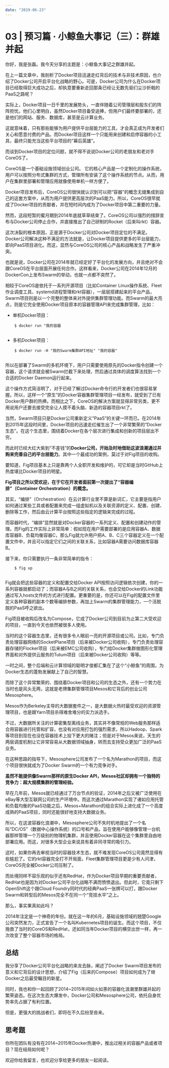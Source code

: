 ```yaml
---
date: "2019-06-23"
---  
```

      
# 03 | 预习篇 · 小鲸鱼大事记（三）：群雄并起
你好，我是张磊。我今天分享的主题是：小鲸鱼大事记之群雄并起。

在上一篇文章中，我剖析了Docker项目迅速走红背后的技术与非技术原因，也介绍了Docker公司开启平台化战略的野心。可是，Docker公司为什么在Docker项目已经取得巨大成功之后，却执意要重新走回那条已经让无数先驱们尘沙折戟的PaaS之路呢？

实际上，Docker项目一日千里的发展势头，一直伴随着公司管理层和股东们的阵阵担忧。他们心里明白，虽然Docker项目备受追捧，但用户们最终要部署的，还是他们的网站、服务、数据库，甚至是云计算业务。

这就意味着，只有那些能够为用户提供平台层能力的工具，才会真正成为开发者们关心和愿意付费的产品。而Docker项目这样一个只能用来创建和启停容器的小工具，最终只能充当这些平台项目的“幕后英雄”。

而谈到Docker项目的定位问题，就不得不说说Docker公司的老朋友和老对手CoreOS了。

CoreOS是一个基础设施领域创业公司。 它的核心产品是一个定制化的操作系统，用户可以按照分布式集群的方式，管理所有安装了这个操作系统的节点。从而，用户在集群里部署和管理应用就像使用单机一样方便了。

Docker项目发布后，CoreOS公司很快就认识到可以把“容器”的概念无缝集成到自己的这套方案中，从而为用户提供更高层次的PaaS能力。所以，CoreOS很早就成了Docker项目的贡献者，并在短时间内成为了Docker项目中第二重要的力量。

<!-- [[[read_end]]] -->

然而，这段短暂的蜜月期到2014年底就草草结束了。CoreOS公司以强烈的措辞宣布与Docker公司停止合作，并直接推出了自己研制的Rocket（后来叫rkt）容器。

这次决裂的根本原因，正是源于Docker公司对Docker项目定位的不满足。Docker公司解决这种不满足的方法就是，让Docker项目提供更多的平台层能力，即向PaaS项目进化。而这，显然与CoreOS公司的核心产品和战略发生了严重冲突。

也就是说，Docker公司在2014年就已经定好了平台化的发展方向，并且绝对不会跟CoreOS在平台层面开展任何合作。这样看来，Docker公司在2014年12月的DockerCon上发布Swarm的举动，也就一点都不突然了。

相较于CoreOS是依托于一系列开源项目（比如Container Linux操作系统、Fleet作业调度工具、systemd进程管理和rkt容器），一层层搭建起来的平台产品，Swarm项目则是以一个完整的整体来对外提供集群管理功能。而Swarm的最大亮点，则是它完全使用Docker项目原本的容器管理API来完成集群管理，比如：

 *    单机Docker项目：

```
    $ docker run "我的容器
    

```

 *    多机Docker项目：

```
    $ docker run -H "我的Swarm集群API地址" "我的容器"
    

```

所以在部署了Swarm的多机环境下，用户只需要使用原先的Docker指令创建一个容器，这个请求就会被Swarm拦截下来处理，然后通过具体的调度算法找到一个合适的Docker Daemon运行起来。

这个操作方式简洁明了，对于已经了解过Docker命令行的开发者们也很容易掌握。所以，这样一个“原生”的Docker容器集群管理项目一经发布，就受到了已有Docker用户群的热捧。而相比之下，CoreOS的解决方案就显得非常另类，更不用说用户还要去接受完全让人摸不着头脑、新造的容器项目rkt了。

当然，Swarm项目只是Docker公司重新定义“PaaS”的关键一环而已。在2014年到2015年这段时间里，Docker项目的迅速走红催生出了一个非常繁荣的“Docker生态”。在这个生态里，围绕着Docker在各个层次进行集成和创新的项目层出不穷。

而此时已经大红大紫到“不差钱”的**Docker公司，开始及时地借助这波浪潮通过并购来完善自己的平台层能力**。其中一个最成功的案例，莫过于对Fig项目的收购。

要知道，Fig项目基本上只是靠两个人全职开发和维护的，可它却是当时GitHub上热度堪比Docker项目的明星。

**Fig项目之所以受欢迎，在于它在开发者面前第一次提出了“容器编排”（Container Orchestration）的概念。**

其实，“编排”（Orchestration）在云计算行业里不算是新词汇，它主要是指用户如何通过某些工具或者配置来完成一组虚拟机以及关联资源的定义、配置、创建、删除等工作，然后由云计算平台按照这些指定的逻辑来完成的过程。

而容器时代，“编排”显然就是对Docker容器的一系列定义、配置和创建动作的管理。而Fig的工作实际上非常简单：假如现在用户需要部署的是应用容器A、数据库容器B、负载均衡容器C，那么Fig就允许用户把A、B、C三个容器定义在一个配置文件中，并且可以指定它们之间的关联关系，比如容器A需要访问数据库容器B。

接下来，你只需要执行一条非常简单的指令：

```
    $ fig up
    

```

Fig就会把这些容器的定义和配置交给Docker API按照访问逻辑依次创建，你的一系列容器就都启动了；而容器A与B之间的关联关系，也会交给Docker的Link功能通过写入hosts文件的方式进行配置。更重要的是，你还可以在Fig的配置文件里定义各种容器的副本个数等编排参数，再加上Swarm的集群管理能力，一个活脱脱的PaaS呼之欲出。

Fig项目被收购后改名为Compose，它成了Docker公司到目前为止第二大受欢迎的项目，一直到今天也依然被很多人使用。

当时的这个容器生态里，还有很多令人眼前一亮的开源项目或公司。比如，专门负责处理容器网络的SocketPlane项目（后来被Docker公司收购），专门负责处理容器存储的Flocker项目（后来被EMC公司收购），专门给Docker集群做图形化管理界面和对外提供云服务的Tutum项目（后来被Docker公司收购）等等。

一时之间，整个后端和云计算领域的聪明才俊都汇集在了这个“小鲸鱼”的周围，为Docker生态的蓬勃发展献上了自己的智慧。

而除了这个异常繁荣的、围绕着Docker项目和公司的生态之外，还有一个势力在当时也是风头无两，这就是老牌集群管理项目Mesos和它背后的创业公司Mesosphere。

Mesos作为Berkeley主导的大数据套件之一，是大数据火热时最受欢迎的资源管理项目，也是跟Yarn项目杀得难舍难分的实力派选手。

不过，大数据所关注的计算密集型离线业务，其实并不像常规的Web服务那样适合用容器进行托管和扩容，也没有对应用打包的强烈需求，所以Hadoop、Spark等项目到现在也没在容器技术上投下更大的赌注；但是对于Mesos来说，天生的两层调度机制让它非常容易从大数据领域抽身，转而去支持受众更加广泛的PaaS业务。

在这种思路的指导下，Mesosphere公司发布了一个名为Marathon的项目，而这个项目很快就成为了Docker Swarm的一个有力竞争对手。

**虽然不能提供像Swarm那样的原生Docker API，Mesos社区却拥有一个独特的竞争力：超大规模集群的管理经验。**

早在几年前，Mesos就已经通过了万台节点的验证，2014年之后又被广泛使用在eBay等大型互联网公司的生产环境中。而这次通过Marathon实现了诸如应用托管和负载均衡的PaaS功能之后，Mesos+Marathon的组合实际上进化成了一个高度成熟的PaaS项目，同时还能很好地支持大数据业务。

所以，在这波容器化浪潮中，Mesosphere公司不失时机地提出了一个名叫“DC/OS”（数据中心操作系统）的口号和产品，旨在使用户能够像管理一台机器那样管理一个万级别的物理机集群，并且使用Docker容器在这个集群里自由地部署应用。而这，对很多大型企业来说具有着非同寻常的吸引力。

这时，如果你再去审视当时的容器技术生态，就不难发现CoreOS公司竟然显得有些尴尬了。它的rkt容器完全打不开局面，Fleet集群管理项目更是少有人问津，CoreOS完全被Docker公司压制了。

而处境同样不容乐观的似乎还有RedHat，作为Docker项目早期的重要贡献者，RedHat也是因为对Docker公司平台化战略不满而愤愤退出。但此时，它竟只剩下OpenShift这个跟Cloud Foundry同时代的经典PaaS一张牌可以打，跟Docker Swarm和转型后的Mesos完全不在同一个“竞技水平”之上。

那么，事实果真如此吗？

2014年注定是一个神奇的年份。就在这一年的6月，基础设施领域的翘楚Google公司突然发力，正式宣告了一个名叫Kubernetes项目的诞生。而这个项目，不仅挽救了当时的CoreOS和RedHat，还如同当年Docker项目的横空出世一样，再一次改变了整个容器市场的格局。

## 总结

我分享了Docker公司平台化战略的来龙去脉，阐述了Docker Swarm项目发布的意义和它背后的设计思想，介绍了Fig（后来的Compose）项目如何成为了继Docker之后最受瞩目的新星。

同时，我也和你一起回顾了2014\~2015年间如火如荼的容器化浪潮里群雄并起的繁荣姿态。在这次生态大爆发中，Docker公司和Mesosphere公司，依托自身优势率先占据了有利位置。

但是，更强大的挑战者们，即将在不久后纷至沓来。

## 思考题

你所在团队有没有在2014\~2015年Docker热潮中，推出过相关的容器产品或者项目？现在结局如何呢？

欢迎你给我留言，也欢迎分享给更多的朋友一起阅读。